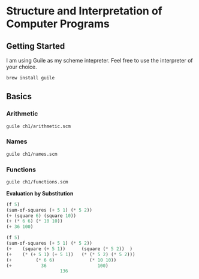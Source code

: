 # Structure and Interpretation of Computer Programs

## Getting Started

I am using Guile as my scheme intepreter.
Feel free to use the interpreter of your choice.

```sh
brew install guile
```

## Basics

### Arithmetic

```sh
guile ch1/arithmetic.scm
```

### Names

```sh
guile ch1/names.scm
```

### Functions

```sh
guile ch1/functions.scm
```

**Evaluation by Substitution**

```scheme
(f 5)
(sum-of-squares (+ 5 1) (* 5 2))
(+ (square 6) (square 10))
(+ (* 6 6) (* 10 10))
(+ 36 100)

(f 5)
(sum-of-squares (+ 5 1) (* 5 2))
(+    (square (+ 5 1))      (square (* 5 2))  )
(+    (* (+ 5 1) (+ 5 1))   (* (* 5 2) (* 5 2)))
(+         (* 6 6)             (* 10 10))
(+           36                   100)
                    136
```
